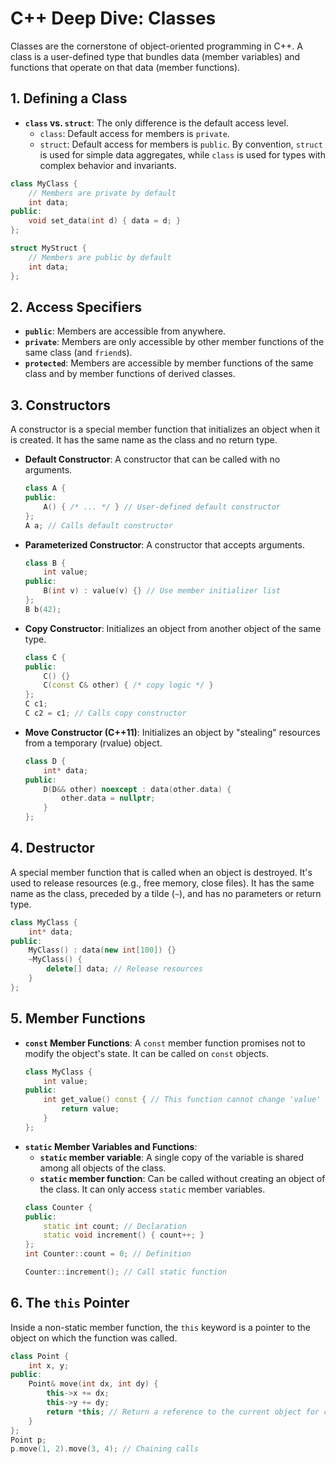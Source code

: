 # C++ Deep Dive: Classes

Classes are the cornerstone of object-oriented programming in C++. A class is a user-defined type that bundles data (member variables) and functions that operate on that data (member functions).

## 1. Defining a Class

- **`class` vs. `struct`**: The only difference is the default access level.
    - `class`: Default access for members is `private`.
    - `struct`: Default access for members is `public`.
    By convention, `struct` is used for simple data aggregates, while `class` is used for types with complex behavior and invariants.

```cpp
class MyClass {
    // Members are private by default
    int data;
public:
    void set_data(int d) { data = d; }
};

struct MyStruct {
    // Members are public by default
    int data;
};
```

## 2. Access Specifiers

- **`public`**: Members are accessible from anywhere.
- **`private`**: Members are only accessible by other member functions of the same class (and `friend`s).
- **`protected`**: Members are accessible by member functions of the same class and by member functions of derived classes.

## 3. Constructors

A constructor is a special member function that initializes an object when it is created. It has the same name as the class and no return type.

- **Default Constructor**: A constructor that can be called with no arguments.
    ```cpp
    class A {
    public:
        A() { /* ... */ } // User-defined default constructor
    };
    A a; // Calls default constructor
    ```
- **Parameterized Constructor**: A constructor that accepts arguments.
    ```cpp
    class B {
        int value;
    public:
        B(int v) : value(v) {} // Use member initializer list
    };
    B b(42);
    ```
- **Copy Constructor**: Initializes an object from another object of the same type.
    ```cpp
    class C {
    public:
        C() {}
        C(const C& other) { /* copy logic */ }
    };
    C c1;
    C c2 = c1; // Calls copy constructor
    ```
- **Move Constructor (C++11)**: Initializes an object by "stealing" resources from a temporary (rvalue) object.
    ```cpp
    class D {
        int* data;
    public:
        D(D&& other) noexcept : data(other.data) {
            other.data = nullptr;
        }
    };
    ```

## 4. Destructor

A special member function that is called when an object is destroyed. It's used to release resources (e.g., free memory, close files). It has the same name as the class, preceded by a tilde (`~`), and has no parameters or return type.

```cpp
class MyClass {
    int* data;
public:
    MyClass() : data(new int[100]) {}
    ~MyClass() {
        delete[] data; // Release resources
    }
};
```

## 5. Member Functions

- **`const` Member Functions**: A `const` member function promises not to modify the object's state. It can be called on `const` objects.
    ```cpp
    class MyClass {
        int value;
    public:
        int get_value() const { // This function cannot change 'value'
            return value;
        }
    };
    ```
- **`static` Member Variables and Functions**:
    - **`static` member variable**: A single copy of the variable is shared among all objects of the class.
    - **`static` member function**: Can be called without creating an object of the class. It can only access `static` member variables.
    ```cpp
    class Counter {
    public:
        static int count; // Declaration
        static void increment() { count++; }
    };
    int Counter::count = 0; // Definition

    Counter::increment(); // Call static function
    ```

## 6. The `this` Pointer

Inside a non-static member function, the `this` keyword is a pointer to the object on which the function was called.

```cpp
class Point {
    int x, y;
public:
    Point& move(int dx, int dy) {
        this->x += dx;
        this->y += dy;
        return *this; // Return a reference to the current object for chaining
    }
};
Point p;
p.move(1, 2).move(3, 4); // Chaining calls
```
